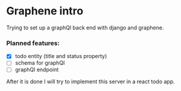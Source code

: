 # Graphene intro

Trying to set up a graphQl back end with django and graphene.

### Planned features:
* [x] todo entity (title and status property)
* [ ] schema for graphQl
* [ ] graphQl endpoint

After it is done I will try to implement this server in a react todo app.
